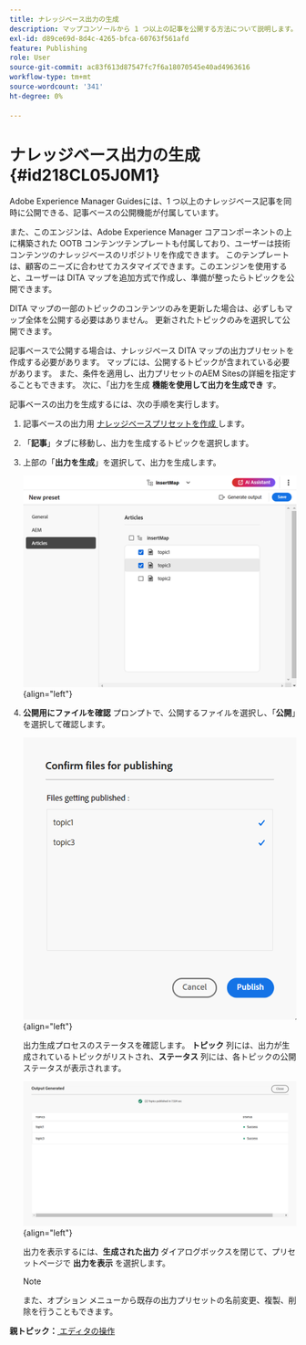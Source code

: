 ```yaml
---
title: ナレッジベース出力の生成
description: マップコンソールから 1 つ以上の記事を公開する方法について説明します。 AEM Guidesの DITA マップ内の 1 つ以上のトピックの出力を生成します。
exl-id: d89ce69d-8d4c-4265-bfca-60763f561afd
feature: Publishing
role: User
source-git-commit: ac83f613d87547fc7f6a18070545e40ad4963616
workflow-type: tm+mt
source-wordcount: '341'
ht-degree: 0%

---
```


# ナレッジベース出力の生成 {#id218CL05J0M1}

Adobe Experience Manager Guidesには、1 つ以上のナレッジベース記事を同時に公開できる、記事ベースの公開機能が付属しています。

また、このエンジンは、Adobe Experience Manager コアコンポーネントの上に構築された OOTB コンテンツテンプレートも付属しており、ユーザーは技術コンテンツのナレッジベースのリポジトリを作成できます。 このテンプレートは、顧客のニーズに合わせてカスタマイズできます。このエンジンを使用すると、ユーザーは DITA マップを追加方式で作成し、準備が整ったらトピックを公開できます。

DITA マップの一部のトピックのコンテンツのみを更新した場合は、必ずしもマップ全体を公開する必要はありません。 更新されたトピックのみを選択して公開できます。

記事ベースで公開する場合は、ナレッジベース DITA マップの出力プリセットを作成する必要があります。 マップには、公開するトピックが含まれている必要があります。 また、条件を適用し、出力プリセットのAEM Sitesの詳細を指定することもできます。 次に、「出力を生成 **機能を使用して出力を生成でき** す。

記事ベースの出力を生成するには、次の手順を実行します。

1. 記事ベースの出力用 [ ナレッジベースプリセットを作成 ](./generate-output-knowledge-base.md) します。
1. 「**記事**」タブに移動し、出力を生成するトピックを選択します。
1. 上部の「**出力を生成**」を選択して、出力を生成します。

   ![](images/add-preset-articles-tab_cs.png){align="left"}

1. **公開用にファイルを確認** プロンプトで、公開するファイルを選択し、「**公開**」を選択して確認します。

   ![ 新しい ](images/knowledge-base-confirm-files-for-publishing.png){align="left"}

   出力生成プロセスのステータスを確認します。 **トピック** 列には、出力が生成されているトピックがリストされ、**ステータス** 列には、各トピックの公開ステータスが表示されます。


   ![](images/add-preset-output-generated_cs.png){align="left"}

   出力を表示するには、**生成された出力** ダイアログボックスを閉じて、プリセットページで **出力を表示** を選択します。


   >[!NOTE]
   >
   > また、オプション メニューから既存の出力プリセットの名前変更、複製、削除を行うこともできます。


**親トピック：**[ エディタの操作 ](web-editor.md)
